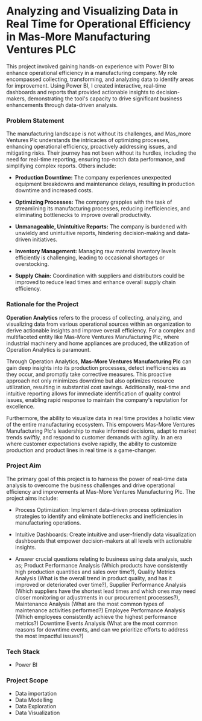 # Analyzing and Visualizing Data in Real Time for Operational Efficiency in Mas-More Manufacturing Ventures PLC
This project involved gaining hands-on experience with Power BI to enhance operational efficiency in a manufacturing company. My role encompassed collecting, transforming, and analyzing data to identify areas for improvement. Using Power BI, I created interactive, real-time dashboards and reports that provided actionable insights to decision-makers, demonstrating the tool's capacity to drive significant business enhancements through data-driven analysis.

### Problem Statement
The manufacturing landscape is not without its challenges, and Mas_more Ventures Plc understands the intricacies of optimizing processes, enhancing operational efficiency, proactively addressing issues, and mitigating risks. Their journey has not been without its hurdles, including the need for real-time reporting, ensuring top-notch data performance, and simplifying complex reports. Others include:

- **Production Downtime:** The company experiences unexpected equipment breakdowns and maintenance delays, resulting in production downtime and increased costs.
 
- **Optimizing Processes:** The company grapples with the task of streamlining its manufacturing processes, reducing inefficiencies, and eliminating bottlenecks to improve overall productivity.
 
- **Unmanageable, Unintuitive Reports:** The company is burdened with unwieldy and unintuitive reports, hindering decision-making and data-driven initiatives.
 
- **Inventory Management:** Managing raw material inventory levels efficiently is challenging, leading to occasional shortages or overstocking.
 
- **Supply Chain:** Coordination with suppliers and distributors could be improved to reduce lead times and enhance overall supply chain efficiency.

### Rationale for the Project
**Operation Analytics** refers to the process of collecting, analyzing, and visualizing data from various operational sources within an organization to derive actionable insights and improve overall efficiency. For a complex and multifaceted entity like Mas-More Ventures Manufacturing Plc, where industrial machinery and home appliances are produced, the utilization of Operation Analytics is paramount.

Through Operation Analytics, **Mas-More Ventures Manufacturing Plc** can gain deep insights into its production processes, detect inefficiencies as they occur, and promptly take corrective measures. This proactive approach not only minimizes downtime but also optimizes resource utilization, resulting in substantial cost savings. Additionally, real-time and intuitive reporting allows for immediate identification of quality control issues, enabling rapid response to maintain the company's reputation for excellence.

Furthermore, the ability to visualize data in real time provides a holistic view of the entire manufacturing ecosystem. This empowers Mas-More Ventures Manufacturing Plc's leadership to make informed decisions, adapt to market trends swiftly, and respond to customer demands with agility. In an era where customer expectations evolve rapidly, the ability to customize production and product lines in real time is a game-changer.

### Project Aim
The primary goal of this project is to harness the power of real-time data analysis to overcome the business challenges and drive operational efficiency and improvements at Mas-More Ventures Manufacturing Plc. The project aims include:

- Process Optimization: Implement data-driven process optimization strategies to identify and eliminate bottlenecks and inefficiencies in manufacturing operations.
 
- Intuitive Dashboards: Create intuitive and user-friendly data visualization dashboards that empower decision-makers at all levels with actionable insights.
 
- Answer crucial questions relating to business using data analysis, such as; Product Performance Analysis (Which products have consistently high production quantities and sales over time?), Quality Metrics Analysis (What is the overall trend in product quality, and has it improved or deteriorated over time?), Supplier Performance Analysis (Which suppliers have the shortest lead times and which ones may need closer monitoring or adjustments in our procurement processes?), Maintenance Analysis (What are the most common types of maintenance activities performed?) Employee Performance Analysis (Which employees consistently achieve the highest performance metrics?) Downtime Events Analysis (What are the most common reasons for downtime events, and can we prioritize efforts to address the most impactful issues?)

### Tech Stack
- Power BI

### Project Scope 
- Data importation
- Data Modelling
- Data Exploration 
- Data Visualization